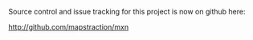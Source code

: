 Source control and issue tracking for this project is now on github here:

http://github.com/mapstraction/mxn